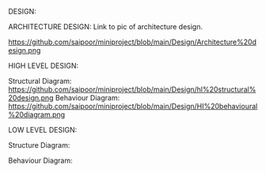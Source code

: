 DESIGN:

ARCHITECTURE DESIGN: Link to pic of architecture design.
                 
   https://github.com/saipoor/miniproject/blob/main/Design/Architecture%20design.png              

HIGH LEVEL DESIGN:
 
  Structural Diagram:
    https://github.com/saipoor/miniproject/blob/main/Design/hl%20structural%20design.png
  Behaviour Diagram:
    https://github.com/saipoor/miniproject/blob/main/Design/HI%20behavioural%20diagram.png
    
 LOW LEVEL DESIGN:
 
   Structure Diagram:
 
   Behaviour Diagram:
    
  

